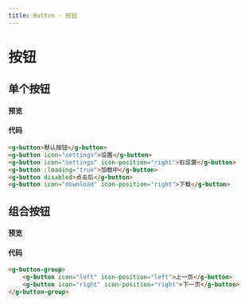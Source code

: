```yaml
---
title: Button - 按钮
---
```

# 按钮
## 单个按钮
#### 预览
<ClientOnly>
  <button-demo-1></button-demo-1>
</ClientOnly>

#### 代码

```html
<g-button>默认按钮</g-button>
<g-button icon="settings">设置</g-button>
<g-button icon="settings" icon-position="right">右设置</g-button>
<g-button :loading="true">加载中</g-button>
<g-button disabled>点击后</g-button>
<g-button icon="download" icon-position="right">下载</g-button>
```

## 组合按钮
#### 预览

<ClientOnly>
  <buttonGroup-demo></buttonGroup-demo>
</ClientOnly>


#### 代码

```html
<g-button-group>
    <g-button icon="left" icon-position="left">上一页</g-button>
    <g-button icon="right" icon-position="right">下一页</g-button>
</g-button-group>
```



